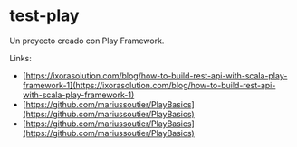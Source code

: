 # test-play
Un proyecto creado con Play Framework.

Links:
* [https://ixorasolution.com/blog/how-to-build-rest-api-with-scala-play-framework-1](https://ixorasolution.com/blog/how-to-build-rest-api-with-scala-play-framework-1)
* [https://github.com/mariussoutier/PlayBasics](https://github.com/mariussoutier/PlayBasics)
* [https://github.com/mariussoutier/PlayBasics](https://github.com/mariussoutier/PlayBasics)
